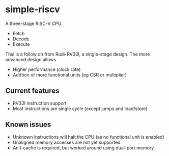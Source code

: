 # simple-riscv

A three-stage RISC-V CPU. 

- Fetch
- Decode
- Execute

Thsi is a follow on from Rudi-RV32I, a single-stage design. The more advanced design allows

- Higher performance (clock rate)
- Addtion of more functional units (eg CSR or multiplier)

## Current features
- RV32I instruction support
- Most instructions are single cycle (except jumps and load/store)

## Known issues
- Unknown instructions will halt the CPU (as no functional unit is enabled)
- Unaligned memory accesses are not yet supported
- An I-cache is required, but worked around using dual-port memory
